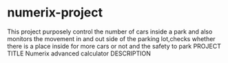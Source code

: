 
# numerix-project
This project purposely control the number of cars inside a park and also monitors the movement in and out side of the parking lot,checks whether there is a place inside for more cars or not and the safety to park
PROJECT TITLE
Numerix advanced calculator
DESCRIPTION
